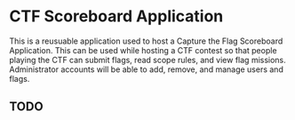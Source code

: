 # CTF Scoreboard Application

This is a reusuable application used to host a Capture the Flag Scoreboard Application. This can be used while hosting a CTF contest so that people playing the CTF can submit flags, read scope rules, and view flag missions. Administrator accounts will be able to add, remove, and manage users and flags.

## TODO

